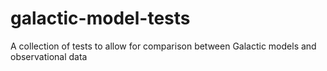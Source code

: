 # galactic-model-tests
A collection of tests to allow for comparison between Galactic models and observational data

